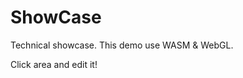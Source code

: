 # ShowCase

Technical showcase.
This demo use WASM & WebGL.

Click area and edit it!
<div id="kashikishi-area"></div>

<script type="module">
  import init from "./wasm/showcase/showcase.js";
  init().then(() => {
    console.log("WASM Loaded");
  });
</script>
